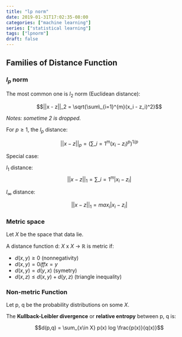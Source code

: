 ```yaml
---
title: "lp norm"
date: 2019-01-31T17:02:35-08:00
categories: ["machine learning"]
series: ["statistical learning"]
tags: ["lpnorm"]
draft: false
---
```


## Families of Distance Function

### $l_p$ norm

The most common one is $l_2$ norm (Euclidean distance):

$$||x - z||_2 = \sqrt{\sum\_{i=1}^{m}(x_i - z_i)^2}$$

*Notes: sometime 2 is dropped.*

For $p \geq 1$, the $l_p$ distance:

$$||x - z||_p = (\sum\_{i=1}^{m}(x_i - z_i)^p)^{1/p}$$

Special case:

$l_1$ distance:
$$||x - z||_1 = \sum\_{i=1}^{m}|x_i - z_i|$$

$l_\infty$ distance:

$$||x - z||_1 = max_i |x_i - z_i|$$

### Metric space

Let $X$ be the space that data lie.

A distance function  d: $X$ x $X$ -> $\mathbb{R}$ is metric if:

- $d(x, y) \geq 0$ (nonnegativity)
- $d(x, y) = 0 iff x = y$
- $d(x, y) = d(y, x)$ (symetry)
- $d(x, z) \leq d(x,y) + d(y, z)$ (triangle inequality)

### Non-metric Function
Let p, q be the probability distributions on some $X$.

The **Kullback-Leibler divergence** or **relative entropy** between p, q is:

$$d(p,q) = \sum_{x\in X} p(x) log \frac{p(x)}{q(x)}$$
